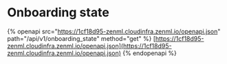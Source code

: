 # Onboarding state

{% openapi src="https://1cf18d95-zenml.cloudinfra.zenml.io/openapi.json" path="/api/v1/onboarding_state" method="get" %}
[https://1cf18d95-zenml.cloudinfra.zenml.io/openapi.json](https://1cf18d95-zenml.cloudinfra.zenml.io/openapi.json)
{% endopenapi %}
